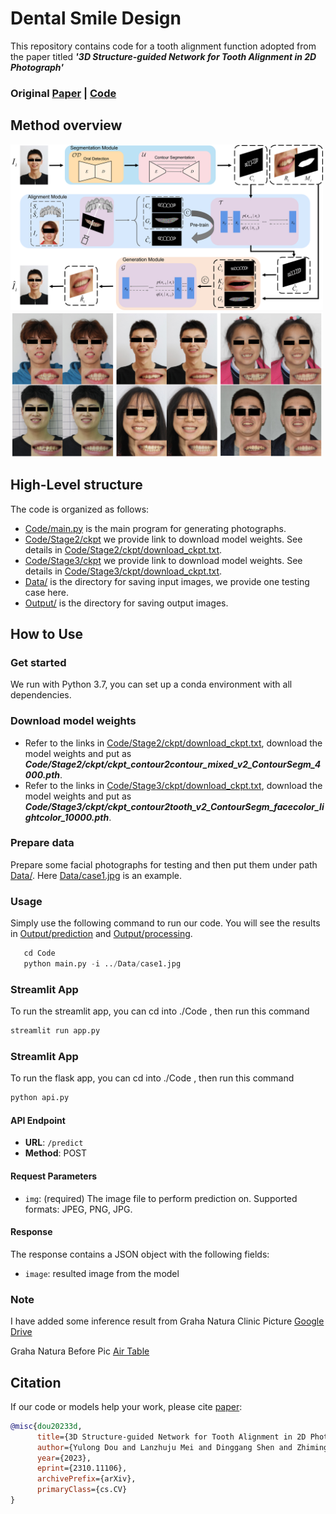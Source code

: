 # Dental Smile Design

<!-- This repository includes our code for the paper **_'3D Structure-guided Network for Tooth Alignment in 2D Photograph'_** in BMVC 2023. -->
This repository contains code for a tooth alignment function adopted from the paper titled **_'3D Structure-guided Network for Tooth Alignment in 2D Photograph'_**

### Original [Paper](https://arxiv.org/abs/2310.11106) | [Code](https://github.com/douyl/2DToothAlignment/tree/master)

## Method overview

<img src="./Code/config/Method%20overview.png"  width="500" />
<img src="./Code/config/Result%20overview.png"  width="500" />

## High-Level structure

The code is organized as follows:

- [Code/main.py](./Code/main.py) is the main program for generating photographs.
- [Code/Stage2/ckpt](./Code/Stage2/ckpt) we provide link to download model weights. See details in [Code/Stage2/ckpt/download_ckpt.txt](./Code/Stage2/ckpt/download_ckpt.txt).
- [Code/Stage3/ckpt](./Code/Stage3/ckpt) we provide link to download model weights. See details in [Code/Stage3/ckpt/download_ckpt.txt](./Code/Stage3/ckpt/download_ckpt.txt).
- [Data/](./Data) is the directory for saving input images, we provide one testing case here.
- [Output/](./Output) is the directory for saving output images.

## How to Use

### Get started

We run with Python 3.7, you can set up a conda environment with all dependencies.

### Download model weights

- Refer to the links in [Code/Stage2/ckpt/download_ckpt.txt](./Code/Stage2/ckpt/download_ckpt.txt), download the model weights and put as **_Code/Stage2/ckpt/ckpt_contour2contour_mixed_v2_ContourSegm_4000.pth_**.
- Refer to the links in [Code/Stage3/ckpt/download_ckpt.txt](./Code/Stage3/ckpt/download_ckpt.txt), download the model weights and put as **_Code/Stage3/ckpt/ckpt_contour2tooth_v2_ContourSegm_facecolor_lightcolor_10000.pth_**.

### Prepare data

Prepare some facial photographs for testing and then put them under path [Data/](./Data). Here [Data/case1.jpg](./Data/case1.jpg) is an example.

### Usage

Simply use the following command to run our code. You will see the results in [Output/prediction](./Output/prediction) and [Output/processing](./Output/processing).

```python
   cd Code
   python main.py -i ../Data/case1.jpg
```

### Streamlit App

To run the streamlit app, you can cd into ./Code , then run this command

```bash
streamlit run app.py
```

### Streamlit App

To run the flask app, you can cd into ./Code , then run this command

```bash
python api.py
```

#### API Endpoint

- **URL**: `/predict`
- **Method**: POST

#### Request Parameters

- `img`: (required) The image file to perform prediction on. Supported formats: JPEG, PNG, JPG.

#### Response

The response contains a JSON object with the following fields:

- `image`: resulted image from the model

### Note

I have added some inference result from Graha Natura Clinic Picture [Google Drive](https://docs.google.com/spreadsheets/d/1SfB8VmiBoTTodtUWKGMA5UIdtzmCpgH8sZzLuObmEb0/edit#gid=1056799006)

Graha Natura Before Pic [Air Table](https://airtable.com/appdHxBfw6UPxDGHd/tbl08PwjfvUcK1Wh2/viwGj52cEaJFwdnsp/recofR0FNJoU0pgpW/fld6FVqzkVLqkC9eh/att8xRRy4t4IOBzpV?blocks=hide)

## Citation

If our code or models help your work, please cite [paper](https://arxiv.org/abs/2310.11106):

```BibTeX
@misc{dou20233d,
      title={3D Structure-guided Network for Tooth Alignment in 2D Photograph},
      author={Yulong Dou and Lanzhuju Mei and Dinggang Shen and Zhiming Cui},
      year={2023},
      eprint={2310.11106},
      archivePrefix={arXiv},
      primaryClass={cs.CV}
}
```
